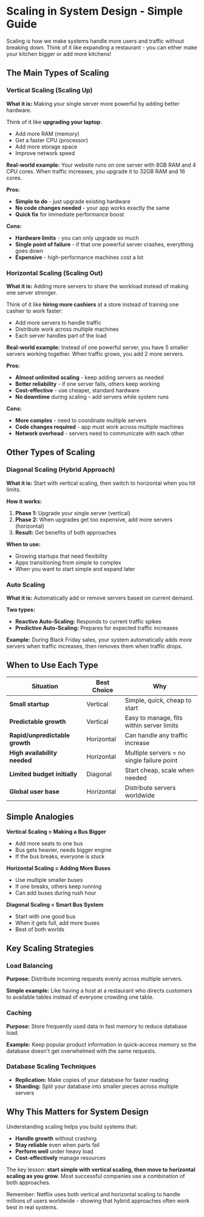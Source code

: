 # Scaling in System Design - Simple Guide

Scaling is how we make systems handle more users and traffic without breaking down. Think of it like expanding a restaurant - you can either make your kitchen bigger or add more kitchens!

## The Main Types of Scaling

### Vertical Scaling (Scaling Up)
**What it is:** Making your single server more powerful by adding better hardware.

Think of it like **upgrading your laptop**:
- Add more RAM (memory)
- Get a faster CPU (processor)  
- Add more storage space
- Improve network speed

**Real-world example:** Your website runs on one server with 8GB RAM and 4 CPU cores. When traffic increases, you upgrade it to 32GB RAM and 16 cores.

**Pros:**
- **Simple to do** - just upgrade existing hardware
- **No code changes needed** - your app works exactly the same
- **Quick fix** for immediate performance boost

**Cons:**
- **Hardware limits** - you can only upgrade so much
- **Single point of failure** - if that one powerful server crashes, everything goes down
- **Expensive** - high-performance machines cost a lot

### Horizontal Scaling (Scaling Out)
**What it is:** Adding more servers to share the workload instead of making one server stronger.

Think of it like **hiring more cashiers** at a store instead of training one cashier to work faster:
- Add more servers to handle traffic
- Distribute work across multiple machines
- Each server handles part of the load

**Real-world example:** Instead of one powerful server, you have 5 smaller servers working together. When traffic grows, you add 2 more servers.

**Pros:**
- **Almost unlimited scaling** - keep adding servers as needed
- **Better reliability** - if one server fails, others keep working
- **Cost-effective** - use cheaper, standard hardware
- **No downtime** during scaling - add servers while system runs

**Cons:**
- **More complex** - need to coordinate multiple servers
- **Code changes required** - app must work across multiple machines
- **Network overhead** - servers need to communicate with each other

## Other Types of Scaling

### Diagonal Scaling (Hybrid Approach)
**What it is:** Start with vertical scaling, then switch to horizontal when you hit limits.

**How it works:**
1. **Phase 1:** Upgrade your single server (vertical)
2. **Phase 2:** When upgrades get too expensive, add more servers (horizontal)
3. **Result:** Get benefits of both approaches

**When to use:**
- Growing startups that need flexibility
- Apps transitioning from simple to complex
- When you want to start simple and expand later

### Auto Scaling
**What it is:** Automatically add or remove servers based on current demand.

**Two types:**
- **Reactive Auto-Scaling:** Responds to current traffic spikes
- **Predictive Auto-Scaling:** Prepares for expected traffic increases

**Example:** During Black Friday sales, your system automatically adds more servers when traffic increases, then removes them when traffic drops.

## When to Use Each Type

| Situation | Best Choice | Why |
|-----------|-------------|-----|
| **Small startup** | Vertical | Simple, quick, cheap to start |
| **Predictable growth** | Vertical | Easy to manage, fits within server limits |
| **Rapid/unpredictable growth** | Horizontal | Can handle any traffic increase |
| **High availability needed** | Horizontal | Multiple servers = no single failure point |
| **Limited budget initially** | Diagonal | Start cheap, scale when needed |
| **Global user base** | Horizontal | Distribute servers worldwide |

## Simple Analogies

**Vertical Scaling = Making a Bus Bigger**
- Add more seats to one bus
- Bus gets heavier, needs bigger engine
- If the bus breaks, everyone is stuck

**Horizontal Scaling = Adding More Buses**  
- Use multiple smaller buses
- If one breaks, others keep running
- Can add buses during rush hour

**Diagonal Scaling = Smart Bus System**
- Start with one good bus
- When it gets full, add more buses
- Best of both worlds

## Key Scaling Strategies

### Load Balancing
**Purpose:** Distribute incoming requests evenly across multiple servers.

**Simple example:** Like having a host at a restaurant who directs customers to available tables instead of everyone crowding one table.

### Caching
**Purpose:** Store frequently used data in fast memory to reduce database load.

**Example:** Keep popular product information in quick-access memory so the database doesn't get overwhelmed with the same requests.

### Database Scaling Techniques
- **Replication:** Make copies of your database for faster reading
- **Sharding:** Split your database into smaller pieces across multiple servers

## Why This Matters for System Design

Understanding scaling helps you build systems that:
- **Handle growth** without crashing
- **Stay reliable** even when parts fail  
- **Perform well** under heavy load
- **Cost-effectively** manage resources

The key lesson: **start simple with vertical scaling, then move to horizontal scaling as you grow**. Most successful companies use a combination of both approaches.

Remember: Netflix uses both vertical and horizontal scaling to handle millions of users worldwide - showing that hybrid approaches often work best in real systems.
